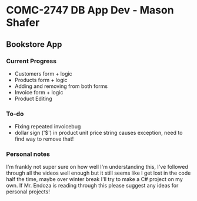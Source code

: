 # COMC-2747 DB App Dev - Mason Shafer

## Bookstore App

### Current Progress

- Customers form + logic
- Products form + logic
- Adding and removing from both forms
- Invoice form + logic
- Product Editing

### To-do

- Fixing repeated invoicebug
- dollar sign ('$') in product unit price string causes exception, need to find way to remove that!

### Personal notes

I'm frankly not super sure on how well I'm understanding this, I've followed through all the videos well enough but it still seems like I get lost in the code half the time, maybe over winter break I'll try to make a C# project on my own. 
If Mr. Endoza is reading through this please suggest any ideas for personal projects!